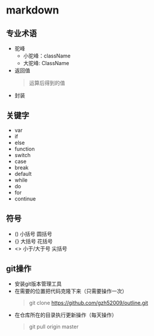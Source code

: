 # markdown

## 专业术语
* 驼峰
    * 小驼峰：className
    * 大驼峰: ClassName
* 返回值
    > 运算后得到的值
* 封装

## 关键字
* var
* if
* else
* function
* switch
* case
* break
* default
* while
* do
* for
* continue

## 符号
* ()    小括号          圆括号
* {}    大括号          花括号
* <>    小于/大于号     尖括号

## git操作
* 安装git版本管理工具
* 在需要的位置把代码克隆下来（只需要操作一次）
    > git clone https://github.com/gzh52009/outline.git
* 在仓库所在的目录执行更新操作（每天操作）
    > git pull origin master
